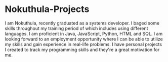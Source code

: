 # Nokuthula-Projects
I am Nokuthula, recently graduated as a systems developer. I baged some skills throughout my training period of which includes
using different languages. I am proficient in Java, JavaScript, Python, HTML and SQL.
I am looking forward to an employment opportunity where I can be able to utilize my skills and gain experience in real-life problems.
I have personal projects I created to track my programming skills and they're a great motivation for me.
